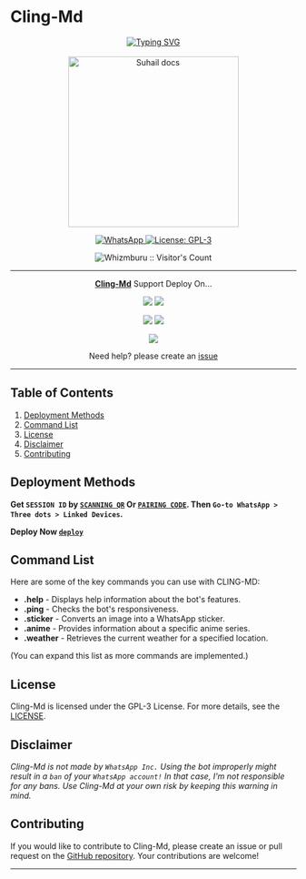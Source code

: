 
# Cling-Md

<div align="center">
<a href="https://git.io/typing-svg"><img src="https://readme-typing-svg.demolab.com?font=Black+Ops+One&size=50&pause=1000&color=Red&center=true&width=910&height=100&lines=CLING-MD;ADVANCED+WHATSAPP+BOT;CREATED+BY+WHIZ;HOPE+YOU+ENJOY💞;...;TEAM WHIZ." alt="Typing SVG" /></a>
</div>
<br>

<div align="center">
  <a href="https://chat.whatsapp.com/BGhx4RFgaODJhD0TsYd2fl">
    <img alt="Suhail docs" height="300" src="https://telegra.ph/file/bf030ecd21305acbea4de.jpg">
  </a>
</div>

<p align="center">
  <a href="https://wa.me/+254754783683?text=Hi+Bro--+I+Need+Help.+I+messaged+you+from+Cling-Md+Repo" target="_blank">
    <img alt="WhatsApp" src="https://img.shields.io/badge/WhatsApp-25D366?style=for-the-badge&logo=whatsapp&logoColor=white" />
  </a>
  <a aria-label="Cling_Md is free to use" href="https://github.com/SuhailTechInfo/Suhail-Md/blob/main/LICENCE" target="_blank">
    <img alt="License: GPL-3" src="https://badges.frapsoft.com/os/gpl/gpl.png?v=103" />
  </a>
</p>

<p align="center"><img src="https://profile-counter.glitch.me/{whizmburu}/count.svg" alt="Whizmburu :: Visitor's Count" /></p>

---

<p align="center">
  <a href="https://github.com/whizmburu/Cling-Md"><b>Cling-Md</b></a> Support Deploy On...
</p>

<p align="center">
  <a href="https://github.com/whizmburu/Cling-Md/blob/main/temp/deploy-on-vps.md"><img src="https://img.shields.io/badge/self hosting-3d1513?style=for-the-badge&logo=serverless&logoColor=FD5750"></a>
  <a href="https://railway.app/template/GZOvIe?referralCode=wVDLrh"><img src="https://img.shields.io/badge/railway-3e164f?style=for-the-badge&logo=railway&logoColor=0B0D0E"></a>
</p>

<p align="center">
  <a href="https://heroku.com/deploy?template=github.com/Whizmburu/cling-Md"><img src="https://img.shields.io/badge/heroku-9d7acc?style=for-the-badge&logo=heroku&logoColor=430098"></a>
  <a href="https://app.koyeb.com/apps/deploy?type=git&repository=github.com/whizmburu/Cling-Md&branch=main&env[SESSION_ID]&env[OWNER_NUMBER]=254754783683&env[MONGODB_URI]&&env[OWNER_NAME]=Suhail&env[KOYEB_API]&env[PREFIX]=.&env[WAPRESENCE]&env[AUTO_READ_STATUS]=true&env[DISABLE_PM]=false&env[PACK_AUTHER]=whatsapp+bot&env[PACK_NAME]=Suhail+MD&env[STYLE]=0&env[MODE]=private&env[READ_MESSAGE]=false&env[THEME]=CLING&env[WARN_COUNT]=3&env[BLOCK_JID]=null&env[TIME_ZONE]=Asia/Karachi&name=suhail-md&env[KOYEB_NAME]=suhail-md&env[SUDO]=null&env[THUMB_IMAGE]=https://telegra.ph/file/481296919746f56820d40.jpg"><img src="https://img.shields.io/badge/koyeb-033604?style=for-the-badge&logo=koyeb&logoColor=white"></a>
</p>

<p align="center">
  <a href="https://youtu.be/3NdJb6_1cJM"><img src="https://img.shields.io/badge/CodeSpace-green?colorA=%23ff000&colorB=%23017e40&style=for-the-badge&logo=git&logoColor=white"></a>
</p>

<p align="center">Need help? please create an <a href="https://chat.whatsapp.com/L1DzziySDqdLWibrD2R1J7">issue</a></p>

---

## Table of Contents
1. [Deployment Methods](#deployment-methods)
2. [Command List](#command-list)
3. [License](#license)
4. [Disclaimer](#disclaimer)
5. [Contributing](#contributing)

## Deployment Methods
**Get `SESSION ID` by [`SCANNING QR`](https://cling-md.onrender.com/) Or [`PAIRING CODE`](https://cling-md.onrender.com/code).  Then `Go-to WhatsApp > Three dots > Linked Devices`.**

**Deploy Now [`deploy`](https://cling-md.mystrikingly.com/)**

## Command List
Here are some of the key commands you can use with CLING-MD:
- **.help** - Displays help information about the bot's features.
- **.ping** - Checks the bot's responsiveness.
- **.sticker** - Converts an image into a WhatsApp sticker.
- **.anime** - Provides information about a specific anime series.
- **.weather** - Retrieves the current weather for a specified location.

(You can expand this list as more commands are implemented.)

## License
Cling-Md is licensed under the GPL-3 License. For more details, see the [LICENSE](https://github.com/SuhailTechInfo/Suhail-Md/blob/main/LICENCE).

## Disclaimer
*Cling-Md is not made by `WhatsApp Inc.` Using the bot improperly might result in a `ban` of your `WhatsApp account!` In that case, I'm not responsible for any bans. Use Cling-Md at your own risk by keeping this warning in mind.*

## Contributing
If you would like to contribute to Cling-Md, please create an issue or pull request on the [GitHub repository](https://github.com/whizmburu/Cling-Md). Your contributions are welcome!

---
